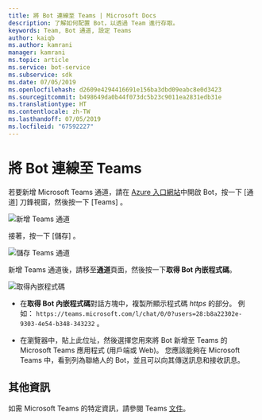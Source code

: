 ```yaml
---
title: 將 Bot 連線至 Teams | Microsoft Docs
description: 了解如何配置 Bot，以透過 Team 進行存取。
keywords: Team, Bot 通道, 設定 Teams
author: kaiqb
ms.author: kamrani
manager: kamrani
ms.topic: article
ms.service: bot-service
ms.subservice: sdk
ms.date: 07/05/2019
ms.openlocfilehash: d2609e4294416691e156ba3dbd09eabc8e0d3423
ms.sourcegitcommit: b498649da0b44f073dc5b23c9011ea2831edb31e
ms.translationtype: HT
ms.contentlocale: zh-TW
ms.lasthandoff: 07/05/2019
ms.locfileid: "67592227"
---
```

# <a name="connect-a-bot-to-teams"></a>將 Bot 連線至 Teams

若要新增 Microsoft Teams 通道，請在 [Azure 入口網站](https://portal.azure.com)中開啟 Bot，按一下 [通道]  刀鋒視窗，然後按一下 [Teams]  。

![新增 Teams 通道](media/teams/connect-teams-channel.png)

接著，按一下 [儲存]  。

![儲存 Teams 通道](media/teams/save-teams-channel.png)

新增 Teams 通道後，請移至**通道**頁面，然後按一下**取得 Bot 內嵌程式碼**。

![取得內嵌程式碼](media/teams/get-embed-code.png)

- 在**取得 Bot 內嵌程式碼**對話方塊中，複製所顯示程式碼 _https_ 的部分。 例如： `https://teams.microsoft.com/l/chat/0/0?users=28:b8a22302e-9303-4e54-b348-343232` 。 

- 在瀏覽器中，貼上此位址，然後選擇您用來將 Bot 新增至 Teams 的 Microsoft Teams 應用程式 (用戶端或 Web)。 您應該能夠在 Microsoft Teams 中，看到列為聯絡人的 Bot，並且可以向其傳送訊息和接收訊息。 

## <a name="additional-information"></a>其他資訊
如需 Microsoft Teams 的特定資訊，請參閱 Teams [文件](https://docs.microsoft.com/en-us/microsoftteams/platform/overview)。 
